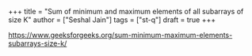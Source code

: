+++
title = "Sum of minimum and maximum elements of all subarrays of size K"
author = ["Seshal Jain"]
tags = ["st-q"]
draft = true
+++

<https://www.geeksforgeeks.org/sum-minimum-maximum-elements-subarrays-size-k/>
